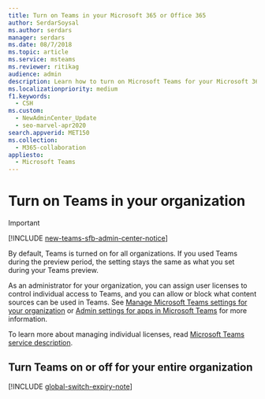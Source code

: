 ```yaml
---
title: Turn on Teams in your Microsoft 365 or Office 365
author: SerdarSoysal
ms.author: serdars
manager: serdars
ms.date: 08/7/2018
ms.topic: article
ms.service: msteams
ms.reviewer: ritikag
audience: admin
description: Learn how to turn on Microsoft Teams for your Microsoft 365 or Office 365 organization, assign user licenses to control individual access, and allow or block content sources.
ms.localizationpriority: medium
f1.keywords:
  - CSH
ms.custom: 
  - NewAdminCenter_Update
  - seo-marvel-apr2020
search.appverid: MET150
ms.collection: 
  - M365-collaboration
appliesto: 
  - Microsoft Teams
---
```


# Turn on Teams in your organization

> [!IMPORTANT]
> [!INCLUDE [new-teams-sfb-admin-center-notice](includes/new-teams-sfb-admin-center-notice.md)]

By default, Teams is turned on for all organizations. If you used Teams during the preview period, the setting stays the same as what you set during your Teams preview. 


As an administrator for your organization, you can assign user licenses to control individual access to Teams, and you can allow or block what content sources can be used in Teams. See [Manage Microsoft Teams settings for your organization](enable-features-office-365.md) or [Admin settings for apps in Microsoft Teams](admin-settings.md) for more information. 


 
To learn more about managing individual licenses, read [Microsoft Teams service description](/office365/servicedescriptions/teams-service-description). 

 
## Turn Teams on or off for your entire organization 
 
[!INCLUDE [global-switch-expiry-note](includes/global-switch-expiry-note.md)]